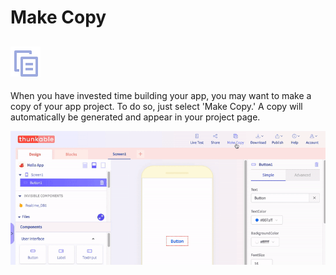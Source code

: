# Make Copy

## ![](../.gitbook/assets/iosviewiconmake_tr.png)

When you have invested time building your app, you may want to make a copy of your app project. To do so, just select 'Make Copy.' A copy will automatically be generated and appear in your project page.

![](../.gitbook/assets/makecopy.gif)




